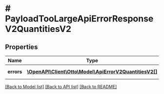 # # PayloadTooLargeApiErrorResponseV2QuantitiesV2

## Properties

Name | Type | Description | Notes
------------ | ------------- | ------------- | -------------
**errors** | [**\OpenAPI\Client\Otto\Model\ApiErrorV2QuantitiesV2[]**](ApiErrorV2QuantitiesV2.md) | type of error |

[[Back to Model list]](../../README.md#models) [[Back to API list]](../../README.md#endpoints) [[Back to README]](../../README.md)
